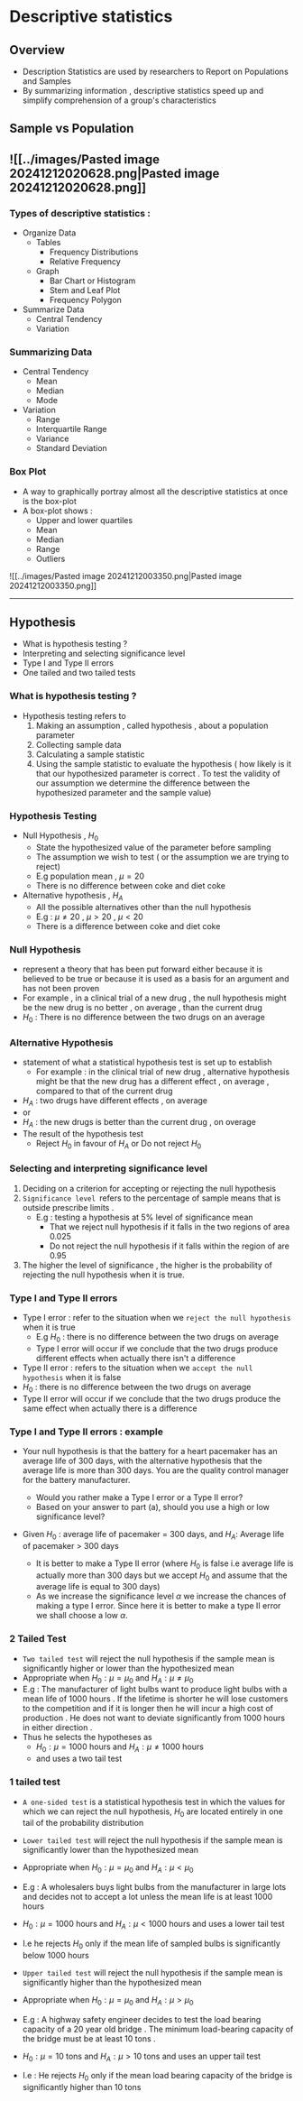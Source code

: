 # Descriptive statistics 

## Overview
- Description Statistics are used by researchers to Report on Populations and Samples
- By summarizing information , descriptive statistics speed up and simplify comprehension of a group's characteristics
## Sample vs Population
![[../images/Pasted image 20241212020628.png|Pasted image 20241212020628.png]]
---
### Types of descriptive statistics : 
- Organize Data
	- Tables 
		- Frequency Distributions
		- Relative Frequency 
	- Graph
		- Bar Chart or Histogram
		- Stem and Leaf Plot
		- Frequency Polygon
- Summarize Data
	- Central Tendency
	- Variation

### Summarizing Data
- Central Tendency 
	- Mean 
	- Median
	- Mode
- Variation
	- Range
	- Interquartile Range
	- Variance
	- Standard Deviation

### Box Plot
- A way to graphically portray almost all the descriptive statistics at once is the box-plot
- A box-plot shows :
	- Upper and lower quartiles
	- Mean
	- Median
	- Range
	- Outliers

![[../images/Pasted image 20241212003350.png|Pasted image 20241212003350.png]]

--- 

## Hypothesis
- What is hypothesis testing ?
- Interpreting and selecting significance level 
- Type I and Type II errors
- One tailed and two tailed tests

### What is hypothesis testing ? 
- Hypothesis testing refers to 
	1. Making an assumption , called hypothesis , about a population parameter
	2. Collecting sample data
	3. Calculating a sample statistic
	4. Using the sample statistic to evaluate the hypothesis ( how likely is it that our hypothesized parameter is correct . To test the validity of our assumption we determine the difference between the hypothesized parameter and the sample value)

### Hypothesis Testing 
- Null Hypothesis , $H_0$
	- State the hypothesized value of the parameter before sampling 
	- The assumption we wish to test ( or the assumption we are trying to reject)
	- E.g population mean , $\mu = 20$
	- There is no difference between coke and diet coke
- Alternative hypothesis , $H_A$
	- All the possible alternatives other than the null hypothesis
	- E.g : $\mu \neq 20$ ,  $\mu > 20$ ,  $\mu < 20$
	- There is a difference between coke and diet coke

### Null Hypothesis 
- represent a theory that has been put forward either because it is believed to be true or because it is used as a basis for an argument and has not been proven
- For example , in a clinical trial of a new drug , the null hypothesis might be the new drug is no better , on average , than the current drug 
- $H_0$ : There is no difference between the two drugs on an average

### Alternative Hypothesis
- statement of what a statistical hypothesis test is set up to establish
	- For example :  in the clinical trial of new drug , alternative hypothesis might be that the new drug has a different effect , on average , compared to that of the current drug
- $H_A$ : two drugs have different effects , on average 
- or 
- $H_A$ : the new drugs is better than the current drug , on overage
- The result of the hypothesis test
	- Reject $H_0$ in favour of $H_A$ or Do not reject $H_0$


### Selecting and interpreting significance level
1. Deciding on a criterion for accepting or rejecting the null hypothesis
2. `Significance level `refers to the percentage of sample means that is outside prescribe limits . 
	- E.g : testing a hypothesis at 5% level of significance mean 
		- That we reject null hypothesis if it falls in the two regions of area 0.025
		- Do not reject the null hypothesis if it falls within the region of are 0.95
3. The higher the level of significance , the higher is the probability of rejecting the null hypothesis when it is true. 

### Type I and Type II errors
- Type I error : refer to the situation when we `reject the null hypothesis` when it is true
	- E.g $H_0$ : there is no difference between the two drugs on average 
	- Type I error will occur if we conclude that the two drugs  produce different effects when actually there isn't a difference 
- Type II error : refers to the situation when we `accept the null hypothesis` when it is false
- $H_0$ : there is no difference between the two drugs on average
- Type II error will occur if we conclude that the two drugs produce the same effect when actually there is a difference

### Type I and Type II errors : example
- Your null hypothesis is that the battery for a heart pacemaker has an average life of 300 days, with the alternative hypothesis that the average life is more than 300 days. You are the quality control manager for the battery manufacturer.
	- Would you rather make a Type I error or a Type II error?
	- Based on your answer to part (a), should you use a high or low significance level?

- Given $H_0$ : average life of pacemaker = 300 days, and $H_A$: Average life of pacemaker > 300 days

	- It is better to make a Type II error (where $H_0$ is false i.e average life is actually more than 300 days but we accept $H_0$ and assume that the average life is equal to 300 days)
	- As we increase the significance level $\alpha$ we increase the chances of making a type I error. Since here it is better to make a type II error we shall choose a low $\alpha$.

### 2 Tailed Test
- `Two tailed test` will reject the null hypothesis if the sample mean is significantly higher or lower than the hypothesized mean
- Appropriate when $H_0 : \mu = \mu_0$ and $H_A : \mu \neq \mu_0$
- E.g : The manufacturer of light bulbs want to produce light bulbs with a mean life of 1000 hours . If the lifetime is shorter he will lose customers to the competition and if it is longer then  he will incur a high cost of production . He does not want to deviate significantly from 1000 hours in either direction .
- Thus he selects the hypotheses as 
	- $H_0 : \mu = 1000$ hours and $H_A : \mu \neq 1000$ hours
	- and uses a two tail test

### 1 tailed test
- `A one-sided test` is a statistical hypothesis test in which the values for which we can reject the null hypothesis, $H_0$ are located entirely in one tail of the probability distribution
- `Lower tailed test` will reject the null hypothesis if the sample mean is significantly lower than the hypothesized mean
- Appropriate when $H_0 : \mu = \mu_0$ and $H_A : \mu < \mu_0$
- E.g : A wholesalers buys light bulbs from the manufacturer in large lots and decides not to accept a lot unless the mean life is at least 1000 hours
- $H_0 : \mu = 1000$ hours and $H_A : \mu < 1000$ hours and uses a lower tail test
- I.e he rejects $H_0$ only if the mean life of sampled bulbs is significantly below 1000 hours

- `Upper tailed test` will reject the null hypothesis if the sample mean is significantly higher than the hypothesized mean
- Appropriate when $H_0 : \mu = \mu_0$ and $H_A : \mu > \mu_0$
- E.g : A highway safety engineer decides to test the load bearing capacity of a 20 year old bridge . The minimum load-bearing capacity of the bridge must be at least 10 tons . 
- $H_0 : \mu = 10$ tons and $H_A : \mu > 10$ tons and uses an upper tail test
- I.e : He rejects $H_0$ only if the mean load bearing capacity of the bridge is significantly higher than 10 tons

